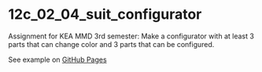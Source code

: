 # 12c_02_04_suit_configurator

Assignment for KEA MMD 3rd semester: Make a configurator with at least 3 parts that can change color and 3 parts that can be configured.

See example on [GitHub Pages](https://stineps.github.io/12c_02_04_suit_configurator/)
